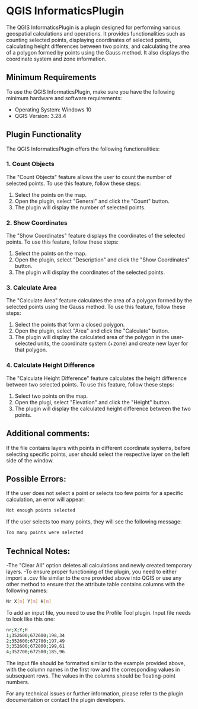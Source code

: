 # QGIS InformaticsPlugin

The QGIS InformaticsPlugin is a plugin designed for performing various geospatial calculations and operations. It provides functionalities such as counting selected points, displaying coordinates of selected points, calculating height differences between two points, and calculating the area of a polygon formed by points using the Gauss method. It also displays the coordinate system and zone information.

## Minimum Requirements

To use the QGIS InformaticsPlugin, make sure you have the following minimum hardware and software requirements:

- Operating System: Windows 10
- QGIS Version: 3.28.4

## Plugin Functionality

The QGIS InformaticsPlugin offers the following functionalities:

### 1. Count Objects

The "Count Objects" feature allows the user to count the number of selected points. To use this feature, follow these steps:
1. Select the points on the map.
2. Open the plugin, select "General" and click the "Count" button.
3. The plugin will display the number of selected points.

### 2. Show Coordinates

The "Show Coordinates" feature displays the coordinates of the selected points. To use this feature, follow these steps:
1. Select the points on the map.
2. Open the plugin, select "Description" and click the "Show Coordinates" button.
3. The plugin will display the coordinates of the selected points.

### 3. Calculate Area

The "Calculate Area" feature calculates the area of a polygon formed by the selected points using the Gauss method. To use this feature, follow these steps:
1. Select the points that form a closed polygon.
2. Open the plugin, select "Area" and click the "Calculate" button.
3. The plugin will display the calculated area of the polygon in the user-selected units, the coordinate system (+zone) and create new layer for that polygon.

### 4. Calculate Height Difference

The "Calculate Height Difference" feature calculates the height difference between two selected points. To use this feature, follow these steps:
1. Select two points on the map.
2. Open the plugi, select "Elevation" and click the "Height" button.
3. The plugin will display the calculated height difference between the two points.

## Additional comments:
If the file contains layers with points in different coordinate systems, before selecting specific points, user should select the respective layer on the left side of the window.

## Possible Errors:
If the user does not select a point or selects too few points for a specific calculation, an error will appear:
```sh
Not enough points selected
```
If the user selects too many points, they will see the following message:
```sh
Too many points were selected
```

## Technical Notes:
-The "Clear All" option deletes all calculations and newly created temporary layers.
-To ensure proper functioning of the plugin, you need to either import a .csv file similar to the one provided above into QGIS or use any other method to ensure that the attribute table contains columns with the following names:
```sh
Nr X[m] Y[m] H[m]
```
To add an input file, you need to use the Profile Tool plugin.
Input file needs to look like this one:
```sh
nr;X;Y;H
1;352600;672600;198,34
2;352600;672700;197,49
3;352600;672800;199,61
4;352700;672500;185,96
```
The input file should be formatted similar to the example provided above, with the column names in the first row and the corresponding values in subsequent rows. The values in the columns should be floating-point numbers.

For any technical issues or further information, please refer to the plugin documentation or contact the plugin developers.
